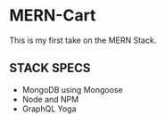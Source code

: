 # MERN-Cart

This is my first take on the MERN Stack.

## STACK SPECS

- MongoDB using Mongoose
- Node and NPM
- GraphQL Yoga
